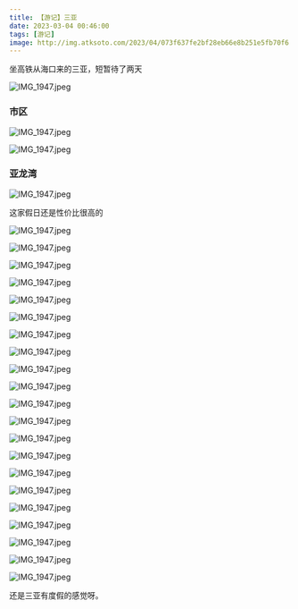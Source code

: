 ```yaml
---
title: 【游记】三亚
date: 2023-03-04 00:46:00
tags: [游记]
image: http://img.atksoto.com/2023/04/073f637fe2bf28eb66e8b251e5fb70f6.jpeg
---
```


坐高铁从海口来的三亚，短暂待了两天

![IMG_1947.jpeg](http://img.atksoto.com/2023/04/5f6b834e17986d4ee5bc41f58478c146.jpeg)

### 市区

![IMG_1947.jpeg](http://img.atksoto.com/2023/04/e6728b7209605579a44a6e3e0b872a72.jpeg)

![IMG_1947.jpeg](http://img.atksoto.com/2023/04/20a17c07185837ca6cc51685a18bc5d6.jpeg)

### 亚龙湾

![IMG_1947.jpeg](http://img.atksoto.com/2023/04/0f2a407dbcb18ca88990c02b45239b07.jpeg)

这家假日还是性价比很高的

![IMG_1947.jpeg](http://img.atksoto.com/2023/04/e7525ae24b88f04becfbb99020a298d9.jpeg)

![IMG_1947.jpeg](http://img.atksoto.com/2023/04/e6bcd03d83eb8073f9c182878ce977c3.jpeg)

![IMG_1947.jpeg](http://img.atksoto.com/2023/04/4b2f9553b4c4b5e7d77c2868705239e2.jpeg)

![IMG_1947.jpeg](http://img.atksoto.com/2023/04/02159d04001ce16f128107d30492ac25.jpeg)

![IMG_1947.jpeg](http://img.atksoto.com/2023/04/1966a66861e5e6e1205ef392ee6944f5.jpeg)

![IMG_1947.jpeg](http://img.atksoto.com/2023/04/e8d809905c26fa26a8c93334e3dbbde6.jpeg)

![IMG_1947.jpeg](http://img.atksoto.com/2023/04/1e5ba987805f83541789c971fd7766c5.jpeg)

![IMG_1947.jpeg](http://img.atksoto.com/2023/04/073f637fe2bf28eb66e8b251e5fb70f6.jpeg)

![IMG_1947.jpeg](http://img.atksoto.com/2023/04/bfb28cf0b34ff0dcdf257667788ee686.jpeg)

![IMG_1947.jpeg](http://img.atksoto.com/2023/04/de0937110cf8016903e1f39d4ba97835.jpeg)

![IMG_1947.jpeg](http://img.atksoto.com/2023/04/7c16f19c177b545870dea8847a89834c.jpeg)

![IMG_1947.jpeg](http://img.atksoto.com/2023/04/edea93b8e7e3fb1c15a2d840286112be.jpeg)

![IMG_1947.jpeg](http://img.atksoto.com/2023/04/55bf4e05fe1c841eaa2a638e8e78b297.jpeg)

![IMG_1947.jpeg](http://img.atksoto.com/2023/04/b5b8359a65f68309b9aaeada68d0c7fa.jpeg)

![IMG_1947.jpeg](http://img.atksoto.com/2023/04/0c4795e1d5fa986c1977ce0665a33ee7.jpeg)

![IMG_1947.jpeg](http://img.atksoto.com/2023/04/370c04b6ced4446e6174b29e57a2ca0f.jpeg)

![IMG_1947.jpeg](http://img.atksoto.com/2023/04/c0e4d256f81bbed7c8089836d4a66845.jpeg)

![IMG_1947.jpeg](http://img.atksoto.com/2023/04/0977c21f0a59679078e08e9f91feba8c.jpeg)

![IMG_1947.jpeg](http://img.atksoto.com/2023/04/e876e0fc52fc0034a7bc82b33fe1ffcf.jpeg)

![IMG_1947.jpeg](http://img.atksoto.com/2023/04/877abcaf510910f862f3d1c54cdef16b.jpeg)

![IMG_1947.jpeg](http://img.atksoto.com/2023/04/c97c32d5de411723e8d277a6d1039f14.jpeg)

还是三亚有度假的感觉呀。
